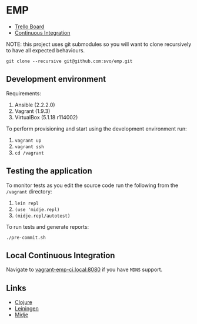 # EMP

* [Trello Board](https://trello.com/b/WoAzNyra/)
* [Continuous Integration](https://app.shippable.com/github/svo/emp/dashboard)

NOTE: this project uses git submodules so you will want to clone recursively to have all expected behaviours.

```
git clone --recursive git@github.com:svo/emp.git
```

## Development environment

Requirements:

1. Ansible (2.2.2.0)
2. Vagrant (1.9.3)
3. VirtualBox (5.1.18 r114002)

To perform provisioning and start using the development environment run:

1. `vagrant up`
2. `vagrant ssh`
3. `cd /vagrant`

## Testing the application

To monitor tests as you edit the source code run the following from the `/vagrant` directory:

1. `lein repl`
2. `(use 'midje.repl)`
3. `(midje.repl/autotest)`

To run tests and generate reports:

`./pre-commit.sh`

## Local Continuous Integration

Navigate to [vagrant-emp-ci.local:8080](http://vagrant-emp-ci.local:8080) if you have `MDNS` support.

## Links

* [Clojure](https://clojure.org)
* [Leiningen](http://leiningen.org)
* [Midje](https://github.com/marick/Midje)

